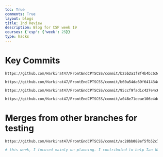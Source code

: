 ```yaml
---
toc: True
comments: True
layout: blogs
title: Ind Review
description: Blog for CSP week 19
courses: {'csp': {'week': 25}}
type: hacks
---
```


# Key Commits

    https://github.com/Harkirat47/FrontEndCPTSCSS/commit/b25b2a1f8f4b4bc63cec5d2e289d12d35050ab68

    https://github.com/Harkirat47/FrontEndCPTSCSS/commit/b60a54da69f641434c98c0704eb276216eb0bf70

    https://github.com/Harkirat47/FrontEndCPTSCSS/commit/95ccf9fad1c427e4c67624c9f9252fd51d2cdfd8

    https://github.com/Harkirat47/FrontEndCPTSCSS/commit/a048e71eeae106e4dcf75d7530e974ed4f25a7f6

# Merges from other branches for testing 

    https://github.com/Harkirat47/FrontEndCPTSCSS/commit/ac28bb088ef5fb52c7fc1c346039cbfb7e2fd63e





```python
# this week, I focused mainly on planning. I contributed to help Ian Write the blog by creating the planning board and also by adding disigns as to where the machine learning goes. I also did some debuging.
```
